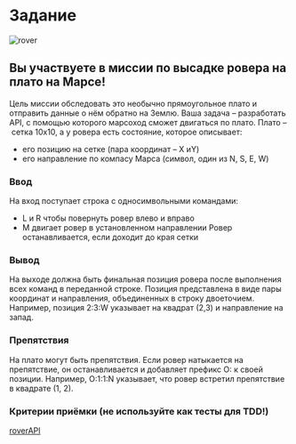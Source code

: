 # Задание

![rover](https://gitlab.com/agilix/mars-rover-tdd/-/raw/main/rover.png?inline=false "rover")

## Вы участвуете в миссии по высадке ровера на плато на Марсе!

Цель миссии обследовать это необычно прямоугольное плато и отправить данные о нём обратно на Землю. Ваша задача – разработать API, с помощью которого марсоход сможет двигаться по плато.
Плато – сетка 10x10, а у ровера есть состояние, которое описывает:

- его позицию на сетке (пара координат – X иY)
- его направление по компасу Марса (символ, один из N, S, E, W)

### Ввод

На вход поступает строка с односимвольными командами:

- L и R чтобы повернуть ровер влево и вправо
- M двигает ровер в установленном направлении
  Ровер останавливается, если доходит до края сетки

### Вывод

На выходе должна быть финальная позиция ровера после выполнения всех команд в переданной строке. Позиция представлена в виде пары координат и направления, объединенных в строку двоеточием. Например, позиция 2:3:W указывает на квадрат (2,3) и направление на запад.

### Препятствия

На плато могут быть препятствия. Если ровер натыкается на препятствие, он останавливается и добавляет префикс O: к своей позиции. Например, O:1:1:N указывает, что ровер встретил препятствие в квадрате (1, 2).

### Критерии приёмки (не используйте как тесты для TDD!)

[roverAPI](tests/roverAPI.spec.ts)
